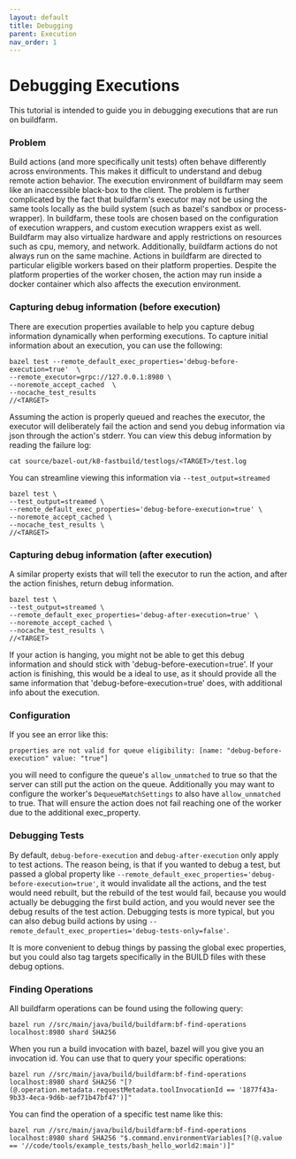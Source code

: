 ```yaml
---
layout: default
title: Debugging
parent: Execution
nav_order: 1
---
```


# Debugging Executions

This tutorial is intended to guide you in debugging executions that are run on buildfarm.

### Problem
Build actions (and more specifically unit tests) often behave differently across environments.  This makes it difficult to understand and debug remote action behavior.  The execution environment of buildfarm may seem like an inaccessible black-box to the client.  The problem is further complicated by the fact that buildfarm's executor may not be using the same tools locally as the build system (such as bazel's sandbox or process-wrapper).  In buildfarm, these tools are chosen based on the configuration of execution wrappers, and custom execution wrappers exist as well.  Buildfarm may also virtualize hardware and apply restrictions on resources such as cpu, memory, and network.  Additionally, buildfarm actions do not always run on the same machine. Actions in buildfarm are directed to particular eligible workers based on their platform properties.  Despite the platform properties of the worker chosen, the action may run inside a docker container which also affects the execution environment.

### Capturing debug information (before execution)
There are execution properties available to help you capture debug information dynamically when performing executions.
To capture initial information about an execution, you can use the following:
```
bazel test --remote_default_exec_properties='debug-before-execution=true'  \
--remote_executor=grpc://127.0.0.1:8980 \
--noremote_accept_cached  \
--nocache_test_results
//<TARGET>
```

Assuming the action is properly queued and reaches the executor, the executor will deliberately fail the action and send you debug information via json through the action's stderr.
You can view this debug information by reading the failure log:
```
cat source/bazel-out/k8-fastbuild/testlogs/<TARGET>/test.log
```

You can streamline viewing this information via `--test_output=streamed`
```
bazel test \
--test_output=streamed \
--remote_default_exec_properties='debug-before-execution=true' \
--noremote_accept_cached \
--nocache_test_results \
//<TARGET>
```

### Capturing debug information (after execution)

A similar property exists that will tell the executor to run the action, and after the action finishes, return debug information.
```
bazel test \
--test_output=streamed \
--remote_default_exec_properties='debug-after-execution=true' \
--noremote_accept_cached \
--nocache_test_results \
//<TARGET>
```

If your action is hanging, you might not be able to get this debug information and should stick with 'debug-before-execution=true'.
If your action is finishing, this would be a ideal to use, as it should provide all the same information that 'debug-before-execution=true' does, with additional info about the execution.

### Configuration
If you see an error like this:
```
properties are not valid for queue eligibility: [name: "debug-before-execution" value: "true"]
```
you will need to configure the queue's `allow_unmatched` to true so that the server can still put the action on the queue.
Additionally you may want to configure the worker's `DequeueMatchSettings` to also have `allow_unmatched` to true.  That will ensure the action does not fail reaching one of the worker due to the additional exec_property.

### Debugging Tests
By default, `debug-before-execution` and `debug-after-execution` only apply to test actions.  The reason being, is that if you wanted to debug a test, but passed a global property like `--remote_default_exec_properties='debug-before-execution=true'`, it would invalidate all the actions, and the test would need rebuilt, but the rebuild of the test would fail, because you would actually be debugging the first build action, and you would never see the debug results of the test action.  Debugging tests is more typical, but you can also debug build actions by using `--remote_default_exec_properties='debug-tests-only=false'`.

It is more convenient to debug things by passing the global exec properties, but you could also tag targets specifically in the BUILD files with these debug options.

### Finding Operations
All buildfarm operations can be found using the following query:
```
bazel run //src/main/java/build/buildfarm:bf-find-operations localhost:8980 shard SHA256
```

When you run a build invocation with bazel, bazel will you give you an invocation id.  You can use that to query your specific operations:
```
bazel run //src/main/java/build/buildfarm:bf-find-operations localhost:8980 shard SHA256 "[?(@.operation.metadata.requestMetadata.toolInvocationId == '1877f43a-9b33-4eca-9d6b-aef71b47bf47')]"
```

You can find the operation of a specific test name like this:
```
bazel run //src/main/java/build/buildfarm:bf-find-operations localhost:8980 shard SHA256 "$.command.environmentVariables[?(@.value == '//code/tools/example_tests/bash_hello_world2:main')]"
```